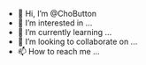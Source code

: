 - 👋 Hi, I’m @ChoButton
- 👀 I’m interested in ...
- 🌱 I’m currently learning ...
- 💞️ I’m looking to collaborate on ...
- 📫 How to reach me ...

<!---
ChoButton/ChoButton is a ✨ special ✨ repository because its `README.md` (this file) appears on your GitHub profile.
You can click the Preview link to take a look at your changes.
--->
